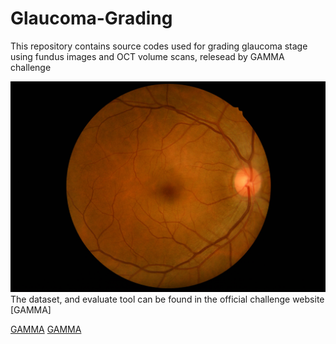 # Glaucoma-Grading
This repository contains source codes used for grading glaucoma stage using fundus images and OCT volume scans, relesead by GAMMA challenge

![alt text](https://github.com/MarcosMF86/Glaucoma-Grading/blob/main/0101.jpg?raw=true)
The dataset, and evaluate tool can be found in the official challenge website [GAMMA]

<a href="doc:GAMMA challenge" target="_blank">GAMMA</a>
<a href="https://aistudio.baidu.com/aistudio/competition/detail/807/0/introduction" target="_blank">GAMMA</a>
